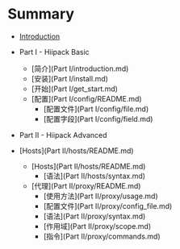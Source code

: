 # Summary

* [Introduction](README.md)
* Part I - Hiipack Basic
    * [简介](Part I/introduction.md)
    * [安装](Part I/install.md)
    * [开始](Part I/get_start.md)
    * [配置](Part I/config/README.md)
        * [配置文件](Part I/config/file.md)
        * [配置字段](Part I/config/field.md)

* Part II - Hiipack Advanced
* [Hosts](Part II/hosts/README.md)
    * [Hosts](Part II/hosts/README.md)
        * [语法](Part II/hosts/syntax.md)
    * [代理](Part II/proxy/README.md)
        * [使用方法](Part II/proxy/usage.md)
        * [配置文件](Part II/proxy/config_file.md)
        * [语法](Part II/proxy/syntax.md)
        * [作用域](Part II/proxy/scope.md)
        * [指令](Part II/proxy/commands.md)

